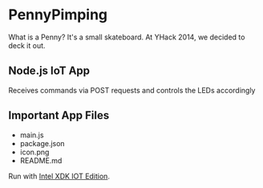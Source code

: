 PennyPimping
============================
What is a Penny? It's a small skateboard. At YHack 2014, we decided to deck it out.

Node.js IoT App
---------------------------
Receives commands via POST requests and controls the LEDs accordingly

Important App Files
---------------------------
* main.js
* package.json
* icon.png
* README.md


Run with [Intel XDK IOT Edition](https://software.intel.com/en-us/html5/xdk-iot).
